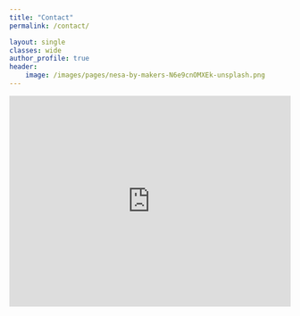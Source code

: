 ```yaml
---
title: "Contact"
permalink: /contact/

layout: single
classes: wide
author_profile: true
header:
    image: /images/pages/nesa-by-makers-N6e9cnOMXEk-unsplash.png
---
```

<style>
    .google-maps {
        position: relative;
        padding-bottom: 75%; // This is the aspect ratio
        height: 0;
        overflow: hidden;
    }
    .google-maps iframe {
        position: absolute;
        top: 0;
        left: 0;
        width: 100% !important;
        height: 100% !important;
    }
</style>

<div class="google-maps">
    <iframe src="https://www.google.com/maps/embed?pb=!1m18!1m12!1m3!1d18236.0393795416!2d44.75214362071811!3d41.723155634863964!2m3!1f0!2f0!3f0!3m2!1i1024!2i768!4f13.1!3m3!1m2!1s0x40447360da69496b%3A0xa0300648be4700b9!2z4YOZ4YOd4YOa4YOU4YOl4YOi4YOY4YOV4YOYIOKAoiBDb2xsZWN0aXZl!5e0!3m2!1sen!2sge!4v1585472222635!5m2!1sen!2sge" width="800" height="600" frameborder="0" style="border:0;" allowfullscreen="" aria-hidden="false" tabindex="0"></iframe>                
</div>